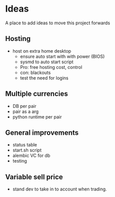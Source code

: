 # Ideas
A place to add ideas to move this project forwards
## Hosting
- host on extra home desktop
    * ensure auto start with with power (BIOS)
    * sysmd to auto start script
    * Pro: free hosting cost, control
    * con: blackouts
    * test the need for logins

## Multiple currencies 
- DB per pair
- pair as a arg
- python runtime per pair

## General improvements
- status table
- start.sh script
- alembic VC for db
- testing

## Variable sell price
- stand dev to take in to account when trading.
    







